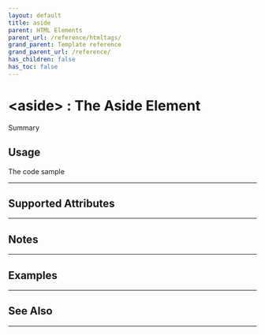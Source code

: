 ```yaml
---
layout: default
title: aside
parent: HTML Elements
parent_url: /reference/htmltags/
grand_parent: Template reference
grand_parent_url: /reference/
has_children: false
has_toc: false
---
```


# &lt;aside&gt; : The Aside Element

Summary

## Usage

 The code sample

---

## Supported Attributes


---

## Notes


---

## Examples


---


## See Also


---

